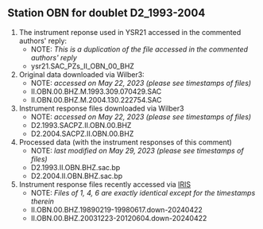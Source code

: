 Station OBN for doublet D2_1993-2004
---
1. The instrument reponse used in YSR21 accessed in the commented authors' reply:
   - NOTE: _This is a duplication of the file accessed in the commented authors' reply_
   - ysr21.SAC_PZs_II_OBN_00_BHZ
3. Original data downloaded via Wilber3: 
   - NOTE: _accessed on May 22, 2023 (please see timestamps of files)_
   - II.OBN.00.BHZ.M.1993.309.070429.SAC
   - II.OBN.00.BHZ.M.2004.130.222754.SAC
4. Instrument response files downloaded via Wilber3
   - NOTE: _accessed on May 22, 2023 (please see timestamps of files)_
   - D2.1993.SACPZ.II.OBN.00.BHZ
   - D2.2004.SACPZ.II.OBN.00.BHZ
5. Processed data (with the instrument responses of this comment)
   - NOTE: _last modified on May 29, 2023 (please see timestamps of files)_
   - D2.1993.II.OBN.BHZ.sac.bp
   - D2.2004.II.OBN.BHZ.sac.bp
6. Instrument response files recently accessed via [IRIS](https://ds.iris.edu/mda/II/OBN/00/BHZ/)
   - NOTE: _Files of 1, 4, 6 are exactly identical except for the timestamps therein_
   - II.OBN.00.BHZ.19890219-19980617.down-20240422
   - II.OBN.00.BHZ.20031223-20120604.down-20240422
